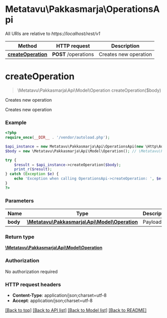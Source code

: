 # Metatavu\Pakkasmarja\OperationsApi

All URIs are relative to *https://localhost/rest/v1*

Method | HTTP request | Description
------------- | ------------- | -------------
[**createOperation**](OperationsApi.md#createOperation) | **POST** /operations | Creates new operation


# **createOperation**
> \Metatavu\Pakkasmarja\Api\Model\Operation createOperation($body)

Creates new operation

Creates new operation

### Example
```php
<?php
require_once(__DIR__ . '/vendor/autoload.php');

$api_instance = new Metatavu\Pakkasmarja\Api\OperationsApi(new \Http\Adapter\Guzzle6\Client());
$body = new \Metatavu\Pakkasmarja\Api\Model\Operation(); // \Metatavu\Pakkasmarja\Api\Model\Operation | Payload

try {
    $result = $api_instance->createOperation($body);
    print_r($result);
} catch (Exception $e) {
    echo 'Exception when calling OperationsApi->createOperation: ', $e->getMessage(), PHP_EOL;
}
?>
```

### Parameters

Name | Type | Description  | Notes
------------- | ------------- | ------------- | -------------
 **body** | [**\Metatavu\Pakkasmarja\Api\Model\Operation**](../Model/Operation.md)| Payload |

### Return type

[**\Metatavu\Pakkasmarja\Api\Model\Operation**](../Model/Operation.md)

### Authorization

No authorization required

### HTTP request headers

 - **Content-Type**: application/json;charset=utf-8
 - **Accept**: application/json;charset=utf-8

[[Back to top]](#) [[Back to API list]](../../README.md#documentation-for-api-endpoints) [[Back to Model list]](../../README.md#documentation-for-models) [[Back to README]](../../README.md)

